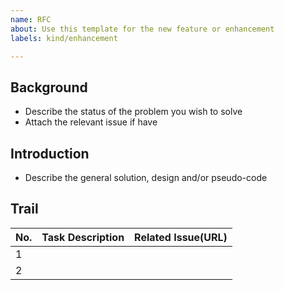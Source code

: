 ```yaml
---
name: RFC
about: Use this template for the new feature or enhancement
labels: kind/enhancement

---
```


<!--  Thanks for sending an issue! Here are some tips for you:

If this is your first time, please read our contributor guidelines: https://tinyms.readthedocs.io/en/latest/community/contributing.html
-->

## Background

- Describe the status of the problem you wish to solve
- Attach the relevant issue if have

## Introduction

- Describe the general solution, design and/or pseudo-code

## Trail

| No. | Task Description | Related Issue(URL) |
| --- | ---------------- | ------------------ |
| 1   |                  |                    |
| 2   |                  |                    |
